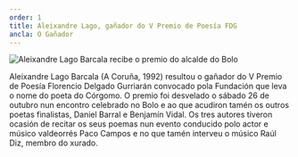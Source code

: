 ```yaml
---
order: 1
title: Aleixandre Lago, gañador do V Premio de Poesía FDG
ancla: O Gañador
---
```


![Aleixandre Lago Barcala recibe o premio do alcalde do Bolo](/media/O-ganador-Aleixandre-Lago-Barcala-recibe-o-premio-do-alcalde-do-Bolo_01-1024x576.jpg)

Aleixandre Lago Barcala (A Coruña, 1992) resultou o gañador do V Premio de Poesía Florencio Delgado Gurriarán convocado pola Fundación que leva o nome do poeta do Córgomo. O premio foi desvelado o sábado 26 de outubro nun encontro celebrado no Bolo e ao que acudiron tamén os outros poetas finalistas, Daniel Barral e Benjamín Vidal. Os tres autores tiveron ocasión de recitar os seus poemas nun evento conducido polo actor e músico valdeorrés Paco Campos e no que tamén interveu o músico Raúl Diz, membro do xurado.
